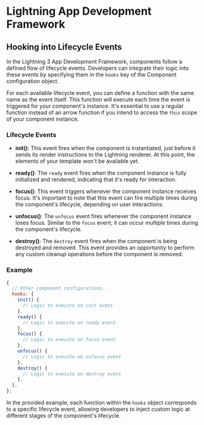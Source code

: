 # Lightning App Development Framework

## Hooking into Lifecycle Events

In the Lightning 3 App Development Framework, components follow a defined flow of lifecycle events. Developers can integrate their logic into these events by specifying them in the `hooks` key of the Component configuration object.

For each available lifecycle event, you can define a function with the same name as the event itself. This function will execute each time the event is triggered for your component's instance. It's essential to use a regular function instead of an arrow function if you intend to access the `this` scope of your component instance.

### Lifecycle Events

- **init()**: This event fires when the component is instantiated, just before it sends its render instructions to the Lightning renderer. At this point, the elements of your template won't be available yet.

- **ready()**: The `ready` event fires when the component instance is fully initialized and rendered, indicating that it's ready for interaction.

- **focus()**: This event triggers whenever the component instance receives focus. It's important to note that this event can fire multiple times during the component's lifecycle, depending on user interactions.

- **unfocus()**: The `unfocus` event fires whenever the component instance loses focus. Similar to the `focus` event, it can occur multiple times during the component's lifecycle.

- **destroy()**: The `destroy` event fires when the component is being destroyed and removed. This event provides an opportunity to perform any custom cleanup operations before the component is removed.

### Example

```javascript
{
  // Other component configurations...
  hooks: {
    init() {
      // Logic to execute on init event
    },
    ready() {
      // Logic to execute on ready event
    },
    focus() {
      // Logic to execute on focus event
    },
    unfocus() {
      // Logic to execute on unfocus event
    },
    destroy() {
      // Logic to execute on destroy event
    },
  },
};
```

In the provided example, each function within the `hooks` object corresponds to a specific lifecycle event, allowing developers to inject custom logic at different stages of the component's lifecycle.
